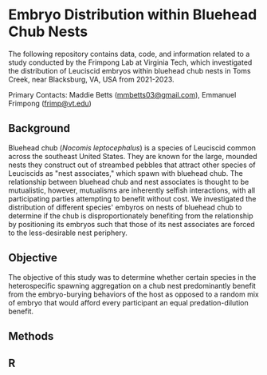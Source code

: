# Embryo Distribution within Bluehead Chub Nests

The following repository contains data, code, and information related to a study conducted by the Frimpong Lab at Virginia Tech, which investigated the distribution of Leuciscid embryos within bluehead chub nests in Toms Creek, near Blacksburg, VA, USA from 2021-2023.

Primary Contacts: Maddie Betts (mmbetts03@gmail.com), Emmanuel Frimpong (frimp@vt.edu)

## Background

Bluehead chub (*Nocomis leptocephalus*) is a species of Leuciscid common across the southeast United States. They are known for the large, mounded nests they construct out of streambed pebbles that attract other species of Leuciscids as "nest associates," which spawn with bluehead chub. The relationship between bluehead chub and nest associates is thought to be mutualistic, however, mutualisms are inherently selfish interactions, with all participating parties attempting to benefit without cost. We investigated the distribution of different species' embyros on nests of bluehead chub to determine if the chub is disproportionately benefiting from the relationship by positioning its embryos such that those of its nest associates are forced to the less-desirable nest periphery. 

## Objective

The objective of this study was to determine whether certain species in the heterospecific spawning aggregation on a chub nest predominantly benefit from the embryo-burying behaviors of the host as opposed to a random mix of embryo that would afford every participant an equal predation-dilution benefit.

## Methods



## R